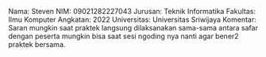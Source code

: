 Nama: Steven
NIM: 09021282227043
Jurusan: Teknik Informatika
Fakultas: Ilmu Komputer
Angkatan: 2022
Universitas: Universitas Sriwijaya
Komentar: Saran mungkin saat praktek langsung dilaksanakan sama-sama antara safar dengan peserta mungkin bisa saat sesi ngoding nya nanti agar bener2 praktek bersama.